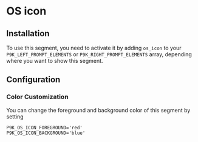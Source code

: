# OS icon

## Installation

To use this segment, you need to activate it by adding `os_icon` to your
`P9K_LEFT_PROMPT_ELEMENTS` or `P9K_RIGHT_PROMPT_ELEMENTS` array, depending
where you want to show this segment.

## Configuration

### Color Customization

You can change the foreground and background color of this segment by setting
```
P9K_OS_ICON_FOREGROUND='red'
P9K_OS_ICON_BACKGROUND='blue'
```